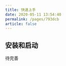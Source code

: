 ```yaml
---
title: 快速上手
date: 2020-05-11 13:54:40
permalink: /pages/793dcb
article: false
---
```


## 安装和启动

待完善